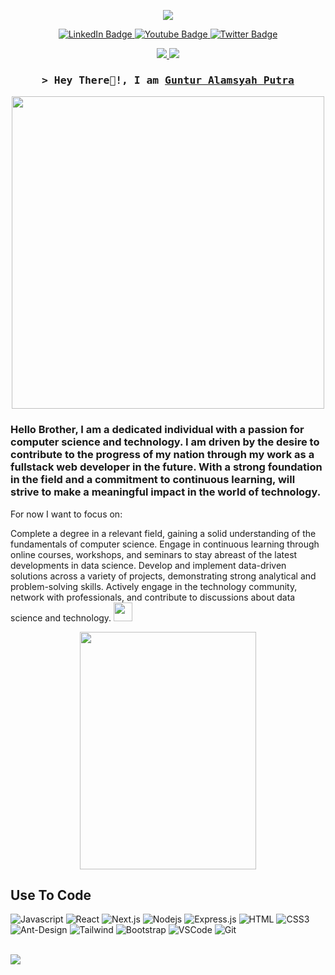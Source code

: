 <p align="center">
  <a href="https://github.com/Cramouchegit"><img src="https://img.shields.io/github/followers/Cramouchegit?label=followers&style=social"/></a>
</p>

<div id="badges" align="center">
  <a href="your-linkedin-URL">
    <img src="https://img.shields.io/badge/LinkedIn-blue?style=for-the-badge&logo=linkedin&logoColor=white" alt="LinkedIn Badge"/>
  </a>
  <a href="your-youtube-URL">
    <img src="https://img.shields.io/badge/YouTube-red?style=for-the-badge&logo=youtube&logoColor=white" alt="Youtube Badge"/>
  </a>
  <a href="your-twitter-URL">
    <img src="https://img.shields.io/badge/Twitter-blue?style=for-the-badge&logo=twitter&logoColor=white" alt="Twitter Badge"/>
  </a>
</div>

<p align="center">
   <a href="https://www.instagram.com/wanderrerss?igsh=MWl4N2VyNnNvaXd1Yw==">
    <img src="https://img.shields.io/badge/Wanderrers_-0078D4?style=for-the-badge&logo=Instagram&logoColor=00AEFF&labelColor=black&color=black">
  </a>
  <a href="https://www.linkedin.com/in/guntur-alamsyah-putra-544a4928a?u">
  </a>
  <a href="guntur.alamsyahptr@gmail.com">
    <img src="https://img.shields.io/badge/guntur.alamsyahptr@gmail.com-0078D4?style=for-the-badge&logo=Microsoft-Outlook&logoColor=00AEFF&labelColor=black&color=black">
  </a>
</p>

<!-- Intro  -->
<h3 align="center">
        <samp>&gt; Hey There🙌!, I am
                <b><a target="_blank" href="https://alsiam.com">Guntur Alamsyah Putra</a></b>
        </samp>
</h3>
<div id="header" align="center">
  <img src="https://cdn.dribbble.com/users/730703/screenshots/6581243/avento.gif" width="500" />
</div>

  ### Hello Brother, I am a dedicated individual with a passion for computer science and technology. I am driven by the desire to contribute to the progress of my nation through my work as a fullstack web developer in the future. With a strong foundation in the field and a commitment to continuous learning, will strive to make a meaningful impact in the world of technology.

For now I want to focus on:

Complete a degree in a relevant field, gaining a solid understanding of the fundamentals of computer science.
Engage in continuous learning through online courses, workshops, and seminars to stay abreast of the latest developments in data science.
Develop and implement data-driven solutions across a variety of projects, demonstrating strong analytical and problem-solving skills.
Actively engage in the technology community, network with professionals, and contribute to discussions about data science and technology.
  <img src="https://media.giphy.com/media/hvRJCLFzcasrR4ia7z/giphy.gif" width="30px"/>

<div id="header" align="center">
  <img src="https://media0.giphy.com/media/v1.Y2lkPTc5MGI3NjExdjNrNHAydTMyd3B1aDNscmwxZ3ptdjV2cjBzandjc3RubjFieG95eSZlcD12MV9pbnRlcm5hbF9naWZfYnlfaWQmY3Q9cw/lP8xu5t2DLGG045H8F/giphy.webp" width="282" height="380" style="" frameBorder="0"/>
</div>


## Use To Code

![Javascript](https://img.shields.io/badge/Javascript-F0DB4F?style=for-the-badge&labelColor=black&logo=javascript&logoColor=F0DB4F)
![React](https://img.shields.io/badge/-React-61DBFB?style=for-the-badge&labelColor=black&logo=react&logoColor=61DBFB)
![Next.js](https://img.shields.io/badge/next.js-000000?style=for-the-badge&logo=nextdotjs&logoColor=white)
![Nodejs](https://img.shields.io/badge/Nodejs-3C873A?style=for-the-badge&labelColor=black&logo=node.js&logoColor=3C873A)
![Express.js](https://img.shields.io/badge/Express.js-000000?style=for-the-badge&logo=express&logoColor=white)
![HTML](https://img.shields.io/badge/HTML5-E34F26?style=for-the-badge&logo=html5&logoColor=white)
![CSS3](https://img.shields.io/badge/CSS3-1572B6?style=for-the-badge&logo=css3&logoColor=white)
![Ant-Design](https://img.shields.io/badge/AntDesign-0170FE?style=for-the-badge&logo=antdesign&logoColor=white)
![Tailwind](https://img.shields.io/badge/Tailwind_CSS-092749?style=for-the-badge&logo=tailwindcss&logoColor=06B6D4&labelColor=000000)
![Bootstrap](https://img.shields.io/badge/Bootstrap-563D7C?style=for-the-badge&logo=bootstrap&logoColor=white)
![VSCode](https://img.shields.io/badge/Visual_Studio-0078d7?style=for-the-badge&logo=visual%20studio&logoColor=white)
![Git](https://img.shields.io/badge/Git-F05032?style=for-the-badge&logo=git&logoColor=white)

<br/>

<img src="https://user-images.githubusercontent.com/73097560/115834477-dbab4500-a447-11eb-908a-139a6edaec5c.gif">
